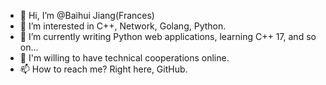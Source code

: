 - 👋 Hi, I’m @Baihui Jiang(Frances)
- 👀 I’m interested in C++, Network, Golang, Python.
- 🌱 I’m currently writing Python web applications, learning C++ 17, and so on...
- 💞️ I'm willing to have technical cooperations online.
- 📫 How to reach me? Right here, GitHub.

<!---
MySummertime/MySummertime is a ✨ special ✨ repository because its `README.md` (this file) appears on your GitHub profile.
You can click the Preview link to take a look at your changes.
--->
